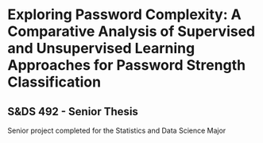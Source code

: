 # Exploring Password Complexity: A Comparative Analysis of Supervised and Unsupervised Learning Approaches for Password Strength Classification
## S&DS 492 - Senior Thesis

Senior project completed for the Statistics and Data Science Major


